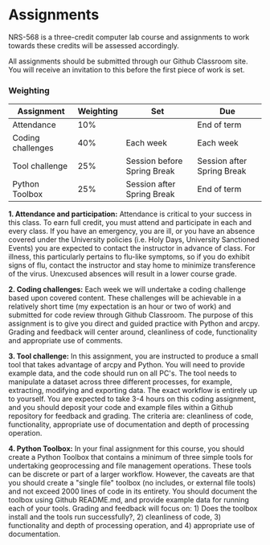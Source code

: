 # Assignments

NRS-568 is a three-credit computer lab course and assignments to work towards these credits will be assessed accordingly.

All assignments should be submitted through our Github Classroom site. You will receive an invitation to this before the first piece of work is set.

### Weighting

Assignment | Weighting | Set | Due
---------- | --------- | --- | ---
Attendance | 10% | | End of term
Coding challenges | 40% | Each week | Each week
Tool challenge | 25% | Session before Spring Break | Session after Spring Break
Python Toolbox | 25% | Session after Spring Break | End of term

**1. Attendance and participation:** Attendance is critical to your success in this class. To earn full credit, you must attend and participate in each and every class. If you have an emergency, you are ill, or you have an absence covered under the University policies (i.e. Holy Days, University Sanctioned Events) you are expected to contact the instructor in advance of class. For illness, this particularly pertains to flu-like symptoms, so if you do exhibit signs of flu, contact the instructor and stay home to minimize transference of the virus. Unexcused absences will result in a lower course grade.

**2. Coding challenges:** Each week we will undertake a coding challenge based upon covered content. These challenges will be achievable in a relatively short time (my expectation is an hour or two of work) and submitted for code review through Github Classroom. The purpose of this assignment is to give you direct and guided practice with Python and arcpy. Grading and feedback will center around, cleanliness of code, functionality and appropriate use of comments.

**3. Tool challenge:** In this assignment, you are instructed to produce a small tool that takes advantage of arcpy and Python. You will need to provide example data, and the code should run on all PC's. The tool needs to manipulate a dataset across three different processes, for example, extracting, modifying and exporting data. The exact workflow is entirely up to yourself. You are expected to take 3-4 hours on this coding assignment, and you should deposit your code and example files within a Github repository for feedback and grading. The criteria are: cleanliness of code, functionality, appropriate use of documentation and depth of processing operation.

**4. Python Toolbox:** In your final assignment for this course, you should create a Python Toolbox that contains a minimum of three simple tools for undertaking geoprocessing and file management operations. These tools can be discrete or part of a larger workflow. However, the caveats are that you should create a "single file" toolbox (no includes, or external file tools) and not exceed 2000 lines of code in its entirety. You should document the toolbox using Github README.md, and provide example data for running each of your tools. Grading and feedback will focus on: 1) Does the toolbox install and the tools run successfully?, 2) cleanliness of code, 3) functionality and depth of processing operation, and 4) appropriate use of documentation.
